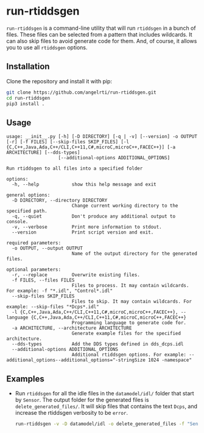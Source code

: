 # run-rtiddsgen

`run-rtiddsgen` is a command-line utility that will run `rtiddsgen` in a bunch
of files. These files can be selected from a pattern that includes wildcards.
It can also skip files to avoid generate code for them. And, of course, it
allows you to use all `rtiddsgen` options.

## Installation

Clone the repository and install it with pip:

```sh
git clone https://github.com/angelrti/run-rtiddsgen.git
cd run-rtiddsgen
pip3 install .
```

## Usage

```
usage: __init__.py [-h] [-D DIRECTORY] [-q | -v] [--version] -o OUTPUT [-r] [-f FILES] [--skip-files SKIP_FILES] [-l {C,C++,Java,Ada,C++/CLI,C++11,C#,microC,microC++,FACEC++}] [-a ARCHITECTURE] [--dds-types]
                   [--additional-options ADDITIONAL_OPTIONS]

Run rtiddsgen to all files into a specified folder

options:
  -h, --help            show this help message and exit

general options:
  -D DIRECTORY, --directory DIRECTORY
                        Change current working directory to the specified path.
  -q, --quiet           Don't produce any additional output to console.
  -v, --verbose         Print more information to stdout.
  --version             Print script version and exit.

required parameters:
  -o OUTPUT, --output OUTPUT
                        Name of the output directory for the generated files.

optional parameters:
  -r, --replace         Overwrite existing files.
  -f FILES, --files FILES
                        Files to process. It may contain wildcards. For example: -f "*.idl", "Control*.idl"
  --skip-files SKIP_FILES
                        Files to skip. It may contain wildcards. For example: --skip-files "*Dcps*.idl"
  -l {C,C++,Java,Ada,C++/CLI,C++11,C#,microC,microC++,FACEC++}, --language {C,C++,Java,Ada,C++/CLI,C++11,C#,microC,microC++,FACEC++}
                        Programming language to generate code for.
  -a ARCHITECTURE, --architecture ARCHITECTURE
                        Generate example files for the specified architecture.
  --dds-types           Add the DDS types defined in dds_dcps.idl
  --additional-options ADDITIONAL_OPTIONS
                        Additional rtiddsgen options. For example: --additional_options--additional_options="-stringSize 1024 -namespace"
```

## Examples

- Run `rtiddsgen` for all the idle files in the `datamodel/idl/` folder that
  start by `Sensor`. The output folder for the generated files is
  `delete_generated_files/`. It will skip files that contains the text `Dcps`,
  and increase the rtiddsgen verbosity to be `error`.

  ```sh
  run-rtiddsgen -v -D datamodel/idl -o delete_generated_files -f "Sensor*.idl" --additional-options="-verbosity 1" --skip-files "*Dcps*.idl"
  ```
